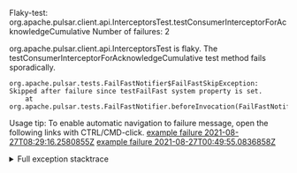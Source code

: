         
Flaky-test: org.apache.pulsar.client.api.InterceptorsTest.testConsumerInterceptorForAcknowledgeCumulative
Number of failures: 2

org.apache.pulsar.client.api.InterceptorsTest is flaky. The testConsumerInterceptorForAcknowledgeCumulative test method fails sporadically.

```
org.apache.pulsar.tests.FailFastNotifier$FailFastSkipException: Skipped after failure since testFailFast system property is set.
	at org.apache.pulsar.tests.FailFastNotifier.beforeInvocation(FailFastNotifier.java:88)

```

Usage tip: To enable automatic navigation to failure message, open the following links with CTRL/CMD-click.
[example failure 2021-08-27T08:29:16.2580855Z](https://github.com/apache/pulsar/runs/3441181143?check_suite_focus=true#step:9:1184)
[example failure 2021-08-27T00:49:55.0836858Z](https://github.com/apache/pulsar/runs/3438608157?check_suite_focus=true#step:9:1180)


<details>
<summary>Full exception stacktrace</summary>
<code><pre>
org.apache.pulsar.tests.FailFastNotifier$FailFastSkipException: Skipped after failure since testFailFast system property is set.
	at org.apache.pulsar.tests.FailFastNotifier.beforeInvocation(FailFastNotifier.java:88)

</pre></code>
</details>

